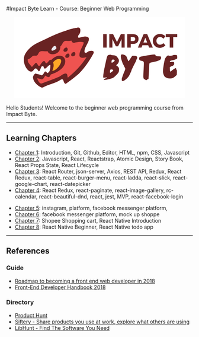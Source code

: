 #Impact Byte Learn - Course: Beginner Web Programming
<p style="text-align:center;"><img src="assets/impactbyte-logo.png">


Hello Students! Welcome to the  beginner web programming course from Impact Byte.

---

## Learning Chapters

* [Chapter 1](chapter-1/README.md): Introduction, Git, Github, Editor, HTML, npm, CSS, Javascript
* [Chapter 2](chapter-2/README.md): Javascript, React, Reactstrap, Atomic Design, Story Book, React Props State, React Lifecycle
* [Chapter 3](chapter-3/README.md): React Router, json-server, Axios, REST API, Redux, React Redux, react-table, react-burger-menu, react-ladda, react-slick, react-google-chart, react-datepicker
* [Chapter 4](chapter-4/README.md): React Redux, react-paginate, react-image-gallery, rc-calendar, react-beautiful-dnd, react, jest, MVP, react-facebook-login

<!-- react-notification-system, react-player, google-map-react, -->
* [Chapter 5](chapter-5/README.md): instagram, platform, facebook messenger platform,
* [Chapter 6](chapter-6/README.md): facebook messenger platform, mock up shoppe
* [Chapter 7](chapter-7/README.md): Shopee Shopping cart, React Native Introduction
* [Chapter 8](chapter-8/README.md): React Native Beginner, React Native todo app

---

## References

### Guide

* [Roadmap to becoming a front end web developer in 2018](https://github.com/kamranahmedse/developer-roadmap#frontend-roadmap)
* [Front-End Developer Handbook 2018](https://frontendmasters.com/books/front-end-handbook/2018)


### Directory

* [Product Hunt](http://producthunt.com)
* [Siftery - Share products you use at work, explore what others are using](https://siftery.com)
* [LibHunt - Find The Software You Need](https://www.libhunt.com)
